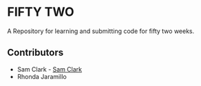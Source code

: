 # FIFTY TWO

A Repository for learning and submitting code for fifty two weeks.

## Contributors

* Sam Clark - [Sam Clark](https://shoutinginfrench.com)
* Rhonda Jaramillo
